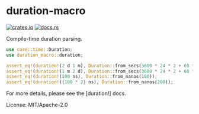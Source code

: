 # duration-macro

[![crates.io](https://img.shields.io/crates/v/duration-macro.svg)](https://crates.io/crates/duration-macro)
[![docs.rs](https://docs.rs/duration-macro/badge.svg)](https://docs.rs/duration-macro)

Compile-time duration parsing.

```rust
use core::time::Duration;
use duration_macro::duration;

assert_eq!(duration!(2 d 1 m), Duration::from_secs(3600 * 24 * 2 + 60 * 1));
assert_eq!(duration!(1 m 2 d), Duration::from_secs(3600 * 24 * 2 + 60 * 1));
assert_eq!(duration!(100 ns), Duration::from_nanos(100));
assert_eq!(duration!({100 * 2} ns), Duration::from_nanos(200));
```

For more details, please see the [duration!] docs.

License: MIT/Apache-2.0
